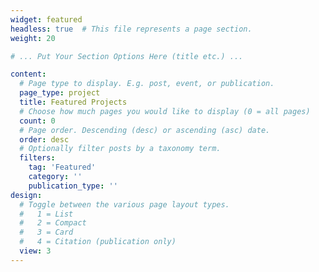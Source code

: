 ```yaml
---
widget: featured
headless: true  # This file represents a page section.
weight: 20

# ... Put Your Section Options Here (title etc.) ...

content:
  # Page type to display. E.g. post, event, or publication.
  page_type: project
  title: Featured Projects
  # Choose how much pages you would like to display (0 = all pages)
  count: 0
  # Page order. Descending (desc) or ascending (asc) date.
  order: desc
  # Optionally filter posts by a taxonomy term.
  filters:
    tag: 'Featured'
    category: ''
    publication_type: ''
design:
  # Toggle between the various page layout types.
  #   1 = List
  #   2 = Compact
  #   3 = Card
  #   4 = Citation (publication only)
  view: 3
---
```

